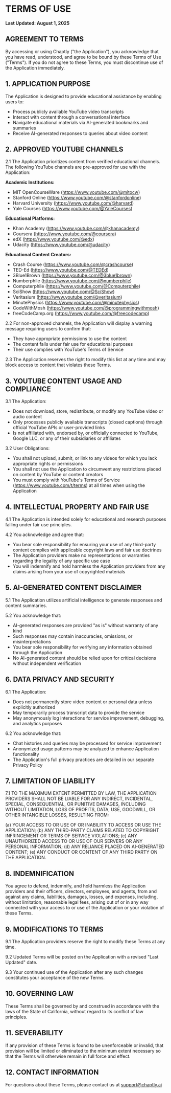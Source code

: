 # TERMS OF USE

**Last Updated: August 1, 2025**

## AGREEMENT TO TERMS

By accessing or using Chaptly ("the Application"), you acknowledge that you have read, understood, and agree to be bound by these Terms of Use ("Terms"). If you do not agree to these Terms, you must discontinue use of the Application immediately.

## 1. APPLICATION PURPOSE

The Application is designed to provide educational assistance by enabling users to:
- Process publicly available YouTube video transcripts
- Interact with content through a conversational interface
- Navigate educational materials via AI-generated bookmarks and summaries
- Receive AI-generated responses to queries about video content

## 2. APPROVED YOUTUBE CHANNELS

2.1 The Application prioritizes content from verified educational channels. The following YouTube channels are pre-approved for use with the Application:

**Academic Institutions:**
- MIT OpenCourseWare (https://www.youtube.com/@mitocw)
- Stanford Online (https://www.youtube.com/@stanfordonline)
- Harvard University (https://www.youtube.com/@harvard)
- Yale Courses (https://www.youtube.com/@YaleCourses)

**Educational Platforms:**
- Khan Academy (https://www.youtube.com/@khanacademy)
- Coursera (https://www.youtube.com/@coursera)
- edX (https://www.youtube.com/@edx)
- Udacity (https://www.youtube.com/@udacity)

**Educational Content Creators:**
- Crash Course (https://www.youtube.com/@crashcourse)
- TED-Ed (https://www.youtube.com/@TEDEd)
- 3Blue1Brown (https://www.youtube.com/@3blue1brown)
- Numberphile (https://www.youtube.com/@numberphile)
- Computerphile (https://www.youtube.com/@Computerphile)
- SciShow (https://www.youtube.com/@SciShow)
- Veritasium (https://www.youtube.com/@veritasium)
- MinutePhysics (https://www.youtube.com/@minutephysics)
- CodeWithMosh (https://www.youtube.com/@programmingwithmosh)
- freeCodeCamp.org (https://www.youtube.com/@freecodecamp)

2.2 For non-approved channels, the Application will display a warning message requiring users to confirm that:
- They have appropriate permissions to use the content
- The content falls under fair use for educational purposes
- Their use complies with YouTube's Terms of Service

2.3 The Application reserves the right to modify this list at any time and may block access to content that violates these Terms.

## 3. YOUTUBE CONTENT USAGE AND COMPLIANCE

3.1 The Application:
- Does not download, store, redistribute, or modify any YouTube video or audio content
- Only processes publicly available transcripts (closed captions) through official YouTube APIs or user-provided links
- Is not affiliated with, endorsed by, or officially connected to YouTube, Google LLC, or any of their subsidiaries or affiliates

3.2 User Obligations:
- You shall not upload, submit, or link to any videos for which you lack appropriate rights or permissions
- You shall not use the Application to circumvent any restrictions placed on content by YouTube or content creators
- You must comply with YouTube's Terms of Service (https://www.youtube.com/t/terms) at all times when using the Application

## 4. INTELLECTUAL PROPERTY AND FAIR USE

4.1 The Application is intended solely for educational and research purposes falling under fair use principles.

4.2 You acknowledge and agree that:
- You bear sole responsibility for ensuring your use of any third-party content complies with applicable copyright laws and fair use doctrines
- The Application providers make no representations or warranties regarding the legality of any specific use case
- You will indemnify and hold harmless the Application providers from any claims arising from your use of copyrighted materials

## 5. AI-GENERATED CONTENT DISCLAIMER

5.1 The Application utilizes artificial intelligence to generate responses and content summaries.

5.2 You acknowledge that:
- AI-generated responses are provided "as is" without warranty of any kind
- Such responses may contain inaccuracies, omissions, or misinterpretations
- You bear sole responsibility for verifying any information obtained through the Application
- No AI-generated content should be relied upon for critical decisions without independent verification

## 6. DATA PRIVACY AND SECURITY

6.1 The Application:
- Does not permanently store video content or personal data unless explicitly authorized
- May temporarily process transcript data to provide the service
- May anonymously log interactions for service improvement, debugging, and analytics purposes

6.2 You acknowledge that:
- Chat histories and queries may be processed for service improvement
- Anonymized usage patterns may be analyzed to enhance Application functionality
- The Application's full privacy practices are detailed in our separate Privacy Policy

## 7. LIMITATION OF LIABILITY

7.1 TO THE MAXIMUM EXTENT PERMITTED BY LAW, THE APPLICATION PROVIDERS SHALL NOT BE LIABLE FOR ANY INDIRECT, INCIDENTAL, SPECIAL, CONSEQUENTIAL, OR PUNITIVE DAMAGES, INCLUDING WITHOUT LIMITATION, LOSS OF PROFITS, DATA, USE, GOODWILL, OR OTHER INTANGIBLE LOSSES, RESULTING FROM:

(a) YOUR ACCESS TO OR USE OF OR INABILITY TO ACCESS OR USE THE APPLICATION;
(b) ANY THIRD-PARTY CLAIMS RELATED TO COPYRIGHT INFRINGEMENT OR TERMS OF SERVICE VIOLATIONS;
(c) ANY UNAUTHORIZED ACCESS TO OR USE OF OUR SERVERS OR ANY PERSONAL INFORMATION;
(d) ANY RELIANCE PLACED ON AI-GENERATED CONTENT;
(e) ANY CONDUCT OR CONTENT OF ANY THIRD PARTY ON THE APPLICATION.

## 8. INDEMNIFICATION

You agree to defend, indemnify, and hold harmless the Application providers and their officers, directors, employees, and agents, from and against any claims, liabilities, damages, losses, and expenses, including, without limitation, reasonable legal fees, arising out of or in any way connected with your access to or use of the Application or your violation of these Terms.

## 9. MODIFICATIONS TO TERMS

9.1 The Application providers reserve the right to modify these Terms at any time.

9.2 Updated Terms will be posted on the Application with a revised "Last Updated" date.

9.3 Your continued use of the Application after any such changes constitutes your acceptance of the new Terms.

## 10. GOVERNING LAW

These Terms shall be governed by and construed in accordance with the laws of the State of California, without regard to its conflict of law principles.

## 11. SEVERABILITY

If any provision of these Terms is found to be unenforceable or invalid, that provision will be limited or eliminated to the minimum extent necessary so that the Terms will otherwise remain in full force and effect.

## 12. CONTACT INFORMATION

For questions about these Terms, please contact us at support@chaptly.ai